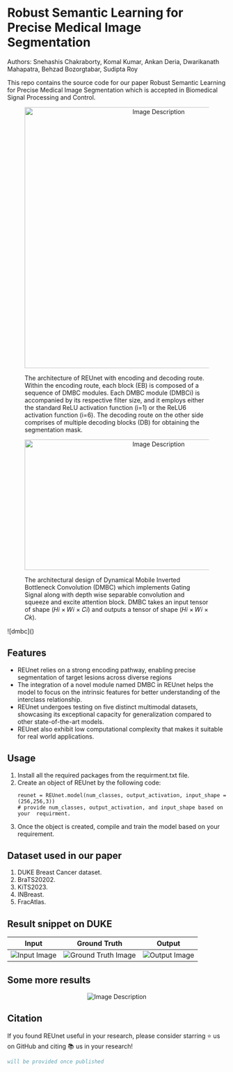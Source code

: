# Robust Semantic Learning for Precise Medical Image Segmentation

Authors: Snehashis Chakraborty, Komal Kumar, Ankan Deria, Dwarikanath Mahapatra, Behzad Bozorgtabar, Sudipta Roy

This repo contains the source code for our paper Robust Semantic Learning for Precise Medical Image Segmentation which is accepted in Biomedical Signal Processing and Control.
<figure>
  <p align="center">
  <img src="https://github.com/user-attachments/assets/776c6560-d427-4593-830c-d85523394eb6" alt="Image Description" width="600" height="600">
</p>
  <figcaption>The architecture of REUnet with encoding and decoding route. Within the encoding route, each block (EB) is
composed of a sequence of DMBC modules. Each DMBC module (DMBCi) is accompanied by its respective filter size,
and it employs either the standard ReLU activation function (i=1) or the ReLU6 activation function (i=6). The decoding
route on the other side comprises of multiple decoding blocks (DB) for obtaining the segmentation mask.</figcaption>
</figure>

<figure>
  <p align="center">
  <img src="https://github.com/user-attachments/assets/95ac332f-e07f-4f09-b67d-0fd5420139fa" alt="Image Description" width="600" height="300">
</p>
  <figcaption>The architectural design of Dynamical Mobile Inverted Bottleneck Convolution (DMBC) which implements
Gating Signal along with depth wise separable convolution and squeeze and excite attention block. DMBC takes an input
tensor of shape (𝐻𝑖 × 𝑊𝑖 × 𝐶𝑖) and outputs a tensor of shape (𝐻𝑖 × 𝑊𝑖 × 𝐶𝑘).</figcaption>
</figure>
![dmbc]()

## Features

- REUnet relies on a strong encoding pathway, enabling precise segmentation of target lesions across diverse regions
- The integration of a novel module named DMBC in REUnet helps the model to focus on the intrinsic features for better understanding of the interclass relationship.
- REUnet undergoes testing on five distinct multimodal datasets, showcasing its exceptional capacity for generalization compared to other state-of-the-art models.
- REUnet also exhibit low computational complexity that makes it suitable for real world applications.

## Usage

1. Install all the required packages from the requirment.txt file.
2. Create an object of REUnet by the following code:
     ```
     reunet = REUnet.model(num_classes, output_activation, input_shape = (256,256,3))
     # provide num_classes, output_activation, and input_shape based on your  requirment.
     ```
3. Once the object is created, compile and train the model based on your requirement.

## Dataset used in our paper

1. DUKE Breast Cancer dataset.
2. BraTS20202.
3. KiTS2023.
4. INBreast.
5. FracAtlas.

## Result snippet on DUKE

| Input | Ground Truth | Output |
|:-----------:|:--------:|:------------:|
| ![Input Image](https://github.com/Snehashis100/M3ONet/blob/main/media/input_imgs.gif)| ![Ground Truth Image](https://github.com/Snehashis100/M3ONet/blob/main/media/gt_imgs.gif) | ![Output Image](https://github.com/Snehashis100/M3ONet/blob/main/media/output_imgs.gif) |

## Some more results
<p align="center">
  <img src="https://github.com/user-attachments/assets/9e6fee04-657c-4403-a5b5-e79ffa4e5478" alt="Image Description">
</p>

## Citation
If you found REUnet useful in your research, please consider starring ⭐ us on GitHub and citing 📚 us in your research!

  ```bibtex
will be provided once published
```
 
